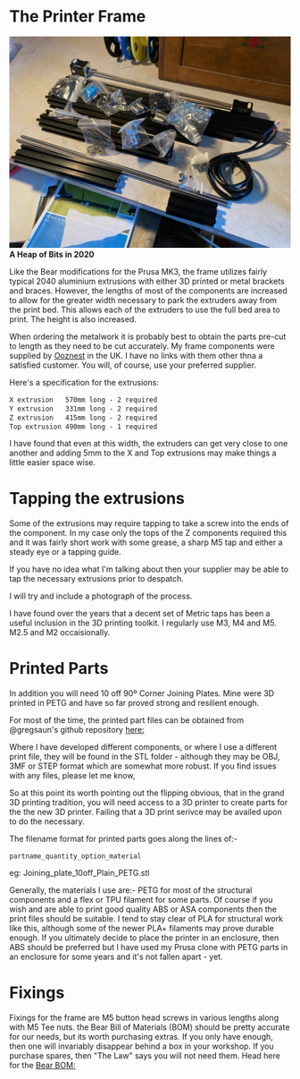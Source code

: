 # The Printer Frame

![image](../images/FrameComponents.jpeg)
__A Heap of Bits in 2020__

Like the Bear modifications for the Prusa MK3, the frame utilizes fairly typical 2040 aluminium extrusions with either 3D printed or metal brackets and braces. However, the lengths of most of the components are increased to allow for the greater width necessary to park the extruders away from the print bed. This allows each of the extruders to use the full bed area to print. The height is also increased.

When ordering the metalwork it is probably best to obtain the parts pre-cut to length as they need to be cut accurately. My frame components were supplied by [Ooznest](https://ooznest.co.uk) in the UK. I have no links with them other thna a satisfied customer. You will, of course, use your preferred supplier.

Here's a specification for the extrusions:

    X extrusion   570mm long - 2 required
    Y extrusion   331mm long - 2 required
    Z extrusion   415mm long - 2 required
    Top extrusion 490mm long - 1 required

I have found that even at this width, the extruders can get very close to one another and adding 5mm to the X and Top extrusions may make things a little easier space wise.

# Tapping the extrusions
Some of the extrusions may require tapping to take a screw into the ends of the component. In my case only the tops of the Z components required this and it was fairly short work with some grease, a sharp M5 tap and either a steady eye or a tapping guide.

If you have no idea what I'm talking about then your supplier may be able to tap the necessary extrusions prior to despatch.

I will try and include a photograph of the process.

I have found over the years that a decent set of Metric taps has been a useful inclusion in the 3D printing toolkit. I regularly use M3, M4 and M5. M2.5 and M2 occaisionally.


# Printed Parts
In addition you will need 10 off 90º Corner Joining Plates. Mine were 3D printed in PETG and have so far proved strong and resilient enough.

For most of the time, the printed part files can be obtained from @gregsaun's github repository [here:](https://github.com/gregsaun/prusa_i3_bear_upgrade)

Where I have developed different components, or where I use a different print file, they will be found in the STL folder - although they may be OBJ, 3MF or STEP format which are somewhat more robust. If you find issues with any files, please let me know,

So at this point its worth pointing out the flipping obvious, that in the grand 3D printing tradition, you will need access to a 3D printer to create parts for the the new 3D printer. Failing that a 3D print serivce may be availed upon to do the necessary.

The filename format for printed parts goes along the lines of:-

    partname_quantity_option_material

eg: Joining_plate_10off_Plain_PETG.stl

Generally, the materials I use are:- PETG for most of the structural components and a flex or TPU filament for some parts. Of course if you wish and are able to print good quality ABS or ASA components then the print files should be suitable. I tend to stay clear of PLA for structural work like this, although some of the newer PLA+ filaments may prove durable enough. If you ultimately decide to place the printer in an enclosure, then ABS should be preferred but I have used my Prusa clone with PETG parts in an enclosure for some years and it's not fallen apart - yet.



# Fixings
Fixings for the frame are M5 button head screws in various lengths along with M5 Tee nuts. the Bear Bill of Materials (BOM) should be pretty accurate for our needs, but its worth purchasing extras. If you only have enough, then one will invariably disappear behind a box in your workshop. If you purchase spares, then "The Law" says you will not need them. Head here for the [Bear BOM:](https://github.com/gregsaun/prusa_i3_bear_upgrade/blob/master/doc/bom.md)



  